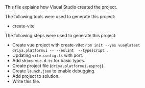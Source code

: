 This file explains how Visual Studio created the project.

The following tools were used to generate this project:
- create-vite

The following steps were used to generate this project:
- Create vue project with create-vite: `npm init --yes vue@latest driya.platformui -- --eslint  --typescript `.
- Updating `vite.config.ts` with port.
- Add `shims-vue.d.ts` for basic types.
- Create project file (`driya.platformui.esproj`).
- Create `launch.json` to enable debugging.
- Add project to solution.
- Write this file.
